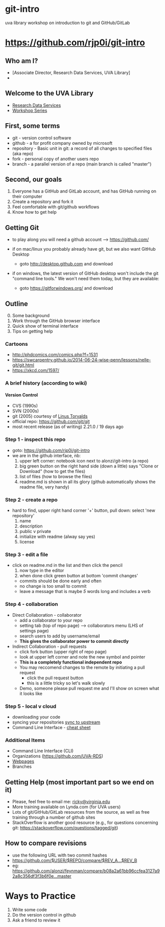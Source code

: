 # git-intro
uva library workshop on introduction to git and GitHub/GitLab

# https://github.com/rjp0i/git-intro

## Who am I?
* [Associate Director, Research Data Services, UVA Library]
* 

## Welcome to the UVA Library
* [Research Data Services](https://data.library.virginia.edu/)
* [Workshop Series](https://data.library.virginia.edu/training/)

## First, some terms

* git - version control software
* github - a for profit company owned by microsoft
* repository - Basic unit in git: a record of all changes to specified files (aka repo)
* fork - personal copy of another users repo
* branch - a parallel version of a repo (main branch is called "master")

## Second, our goals

1. Everyone has a GitHub and GitLab account, and has GitHub running on their computer
2. Create a repository and fork it
3. Feel comfortable with git/github workflows
4. Know how to get help

## Getting Git
* to play along you will need a github account --> https://github.com/

* if on mac/linux you probably already have git, but we also want GitHub Desktop
  * goto http://desktop.github.com and download
  
* if on windows, the latest version of GitHub desktop won't include the git "command line tools." We won't need them today, but they are available:
  * goto https://gitforwindows.org/ and download

## Outline
0. Some background
1. Work through the GitHub browser interface
2. Quick show of terminal interface
3. Tips on getting help

### Cartoons
* http://phdcomics.com/comics.php?f=1531
* https://swcarpentry.github.io/2014-06-24-wise-penn/lessons/nelle-git/git.html
* https://xkcd.com/1597/

### A brief history (according to wiki)
#### Version Control
* CVS (1990s)
* SVN (2000s)
* git (2005) courtesy of [Linus Torvalds](https://en.wikipedia.org/wiki/Linus_Torvalds)
* official repo: https://github.com/git/git
* most recent release (as of writing) 2.21.0 / 19 days ago

### Step 1 - inspect this repo
* goto: https://github.com/rjp0i/git-intro
* we are in the github interface, nb:
  1. upper left corner: notebook icon next to alonzi/git-intro  (a repo)
  2. big green button on the right hand side (down a little) says "Clone or Download" (how to get the files)
  3. list of files (how to browse the files)
  4. readme.md is shown in all its glory (github automatically shows the readme file, very handy)
  
### Step 2 - create a repo
* hard to find, upper right hand corner '+' button, pull down: select 'new repository'
  1. name
  2. description
  3. public v private
  4. initialize with readme (alway say yes)
  5. license
  
### Step 3 - edit a file
* click on readme.md in the list and then click the pencil
  1. now type in the editor
  2. when done click green button at bottom 'commit changes'
    * commits should be done early and often
    * no change is too small to commit
    * leave a message that is maybe *5* words long and includes a verb
    
### Step 4 - collaboration
* Direct Collaboration - collaborator
  * add a collaborator to your repo
  * setting tab (top of repo page) --> collaborators menu (LHS of settings page)
  * search users to add by username/email
  * **This gives the collaborator power to commit directly**
* Indirect Collaboration - pull requests
  * click fork button (upper right of repo page)
  * look at upper left corner and note the new symbol and pointer
  * **This is a completely functional independent repo**
  * You may reccomend changes to the remote by initiating a pull request
    * click the pull request button
    * this is a little tricky so let's walk slowly
  * Demo, someone please pull request me and I'll show on screen what it looks like  


### Step 5 - local v cloud
  * downloading your code
  * syncing your repositories [sync to upstream](https://help.github.com/articles/syncing-a-fork/)
  * Command Line Interface - [cheat sheet](https://services.github.com/on-demand/downloads/github-git-cheat-sheet.pdf)

### Additional Items
  * Command Line Interface (CLI)
  * Organizations (https://github.com/UVA-RDS)
  * [Webpages](https://pages.github.com/)
  * Branches

## Getting Help (most important part so we end on it)

* Please, feel free to email me: ricky@virginia.edu
* More training available on Lynda.com (for UVA users)
* Lots of git/GitHub/GitLab resources from the source, as well as free training through a number of github sites
* StackOverflow is another good resource (e.g., for questions concerning git: https://stackoverflow.com/questions/tagged/git)

## How to compare revisions
* use the following URL with two commit hashes
* https://github.com/$USER/$REPO/compare/$REV_A...$REV_B
* eg: https://github.com/alonzi/feynman/compare/b08a2a61bb96ccfea3127a92a8c356df3f3b6f0e...master

# Ways to Practice
1. Write some code
2. Do the version control in github
3. Ask a friend to review it
